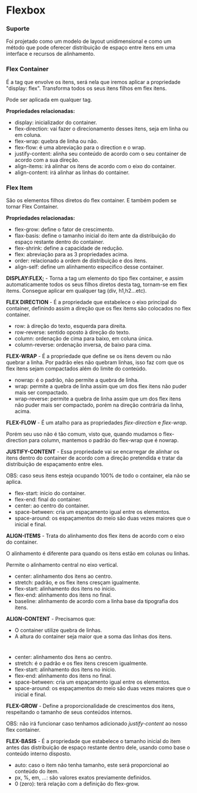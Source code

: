 # Flexbox

### Suporte

Foi projetado como um modelo de layout unidimensional e como um método que pode oferecer distribuição de espaço entre itens em uma interface e recursos de alinhamento.

### Flex Container

É a tag que envolve os itens, será nela que iremos aplicar a propriedade "display: flex". Transforma todos os seus itens filhos em flex itens. 

Pode ser aplicada em qualquer tag.

**Propriedades relacionadas:**

- display: inicializador do container.
- flex-direction: vai fazer o direcionamento desses itens, seja em linha ou em coluna.
- flex-wrap: quebra de linha ou não.
- flex-flow: é uma abreviação para o direction e o wrap.
- justify-content: alinha seu conteúdo de acordo com o seu container de acordo com a sua direção.
- align-items: irá alinhar os itens de acordo com o eixo do container.
- align-content: irá alinhar as linhas do container.

### Flex Item

São os elementos filhos diretos do flex container. E também podem se tornar Flex Container.

**Propriedades relacionadas:**

- flex-grow: define o fator de crescimento.
- flax-basis: define o tamanho inicial do item ante da distribuição do espaço restante dentro do container.
- flex-shrink: define a capacidade de redução.
- flex: abreviação para as 3 propriedades acima.
- order: relacionado a ordem de distribuição e dos itens.
- align-self: define um alinhamento especifico desse container.

**DISPLAY:FLEX;** - Torna a tag um elemento do tipo flex container, e assim automaticamente todos os seus filhos diretos desta tag, tornam-se em flex items. Consegue aplicar em qualquer tag (div, h1,h2...etc).

**FLEX DIRECTION** - É a propriedade que estabelece o eixo principal do container, definindo assim a direção que os flex items são colocados no flex container.

- row: à direção do texto, esquerda para direita.
- row-reverse: sentido oposto à direção do texto.
- column: ordenação de cima para baixo, em coluna única.
- column-reverse: ordenação inversa, de baixo para cima.

**FLEX-WRAP** - É a propriedade que define se os itens devem ou não quebrar a linha. Por padrão eles não quebram linhas, isso faz com que os flex itens sejam compactados além do limite do conteúdo.

- nowrap: é o padrão, não permite a quebra de linha.
- wrap: permite a quebra de linha assim que um dos flex itens não puder mais ser compactado.
- wrap-reverse: permite a quebra de linha assim que um dos flex itens não puder mais ser compactado, porém na direção contrária da linha, acima.

**FLEX-FLOW** - É um atalho para as propriedades _flex-direction_ e _flex-wrap_.

Porém seu uso não é tão comum, visto que, quando mudamos o flex-direction para column, mantemos o padrão do flex-wrap que é nowrap.

**JUSTIFY-CONTENT** - Essa propriedade vai se encarregar de alinhar os itens dentro do container de acordo com a direção pretendida e tratar da distribuição de espaçamento entre eles.

OBS: caso seus itens esteja ocupando 100% de todo o container, ela não se aplica.

- flex-start: inicio do container.
- flex-end: final do container.
- center: ao centro do container.
- space-between: cria um espaçamento igual entre os elementos.
- space-around: os espaçamentos do meio são duas vezes maiores que o inicial e final.

**ALIGN-ITEMS** - Trata do alinhamento dos flex itens de acordo com o eixo do container. 

O alinhamento é diferente para quando os itens estão em colunas ou linhas.

Permite o alinhamento central no eixo vertical.

- center: alinhamento dos itens ao centro.
- stretch: padrão, e os flex itens cresçam igualmente.
- flex-start: alinhamento dos itens no inicio.
- flex-end: alinhamento dos itens no final.
- baseline: alinhamento de acordo com a linha base da tipografia dos itens.

**ALIGN-CONTENT** - Precisamos que:

- O container utilize quebra de linhas.
- A altura do container seja maior que a soma das linhas dos itens.

#

- center: alinhamento dos itens ao centro.
- stretch: é o padrão e os flex itens crescem igualmente.
- flex-start: alinhamento dos itens no inicio.
- flex-end: alinhamento dos itens no final.
- space-between: cria um espaçamento igual entre os elementos.
- space-around: os espaçamentos do meio são duas vezes maiores que o inicial e final.

**FLEX-GROW** - Define a proporcionalidade de crescimentos dos itens, respeitando o tamanho de seus conteúdos internos.

OBS: não irá funcionar caso tenhamos adicionado _justify-content_ ao nosso flex container.

**FLEX-BASIS** - É a propriedade que estabelece o tamanho inicial do item antes das distribuição de espaço restante dentro dele, usando como base o conteúdo interno disposto.

- auto: caso o item não tenha tamanho, este será proporcional ao conteúdo do item.
- px, %, em, ...: são valores exatos previamente definidos.
- 0 (zero): terá relação com a definição do flex-grow.